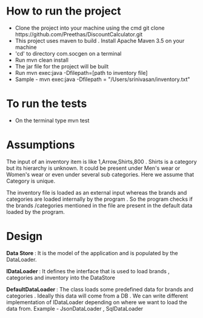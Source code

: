 <h1> How to run the project </h1>

<ul>
<li> Clone the project into your machine using the cmd git clone https://github.com/Preethas/DiscountCalculator.git   </li>
<li> This project uses maven to build . Install Apache Maven 3.5 on your machine </li>
<li> 'cd' to directory com.socgen on a terminal </li>
<li> Run mvn clean install </li>
<li> The jar file for the project will be built </li>
<li> Run mvn exec:java -Dfilepath=[path to inventory file] </li>
<li> Sample - mvn exec:java -Dfilepath = "/Users/srinivasan/inventory.txt"  </li>

</ul>

<h1> To run the tests </h1>

<ul>
<li> On the terminal type mvn test </li>
</ul>

<h1> Assumptions </h1>

<p> 
  
  The input of an inventory item is like 1,Arrow,Shirts,800 . Shirts is a category but its hierarchy is unknown.
  It could be present under Men's wear or Women's wear or even under several sub categories. Here we assume that
  Category is unique.
    
  
</p>  

<p>
  The inventory file is loaded as an external input whereas the brands and categories are loaded internally
  by the program . So the program checks if the brands /categories mentioned in the file are present in the 
  default data loaded by the program.
</p>  


<h1>  Design </h1>

<p>
  <b>  Data Store </b>  :  It is the model of the application and is populated by the DataLoader.
</p>  

<p>
  <b>  IDataLoader </b>  :  It defines the interface that is used to load brands , categories and inventory into the DataStore
</p> 

<p>
  <b>  DefaultDataLoader </b> : The class loads some predefined data for brands and categories . Ideally this
  data will come from a DB . We can write different implementation of IDataLoader depending on where we want to load the data 
  from. Example - JsonDataLoader , SqlDataLoader
</p>  





